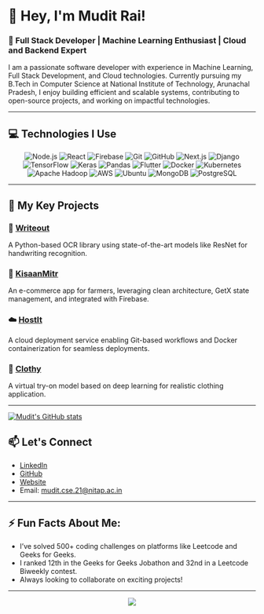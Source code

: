 # 👋 Hey, I'm Mudit Rai!

### 🚀 Full Stack Developer | Machine Learning Enthusiast | Cloud and Backend Expert

I am a passionate software developer with experience in Machine Learning, Full Stack Development, and Cloud technologies. Currently pursuing my B.Tech in Computer Science at National Institute of Technology, Arunachal Pradesh, I enjoy building efficient and scalable systems, contributing to open-source projects, and working on impactful technologies.

---

## 💻 Technologies I Use

<div align="center">
  <img src="https://img.shields.io/badge/Node.js-339933?style=for-the-badge&logo=node-dot-js&logoColor=white" alt="Node.js" style="animation:bounce 2s infinite;" />
  <img src="https://img.shields.io/badge/React-20232A?style=for-the-badge&logo=react&logoColor=61DAFB" alt="React" style="animation:bounce 2.1s infinite;" />
  <img src="https://img.shields.io/badge/Firebase-FFCA28?style=for-the-badge&logo=firebase&logoColor=black" alt="Firebase" style="animation:bounce 2.2s infinite;" />
  <img src="https://img.shields.io/badge/Git-F05032?style=for-the-badge&logo=git&logoColor=white" alt="Git" style="animation:bounce 2.3s infinite;" />
  <img src="https://img.shields.io/badge/GitHub-181717?style=for-the-badge&logo=github&logoColor=white" alt="GitHub" style="animation:bounce 2.4s infinite;" />
  <img src="https://img.shields.io/badge/Next.js-000000?style=for-the-badge&logo=next.js&logoColor=white" alt="Next.js" style="animation:bounce 2.5s infinite;" />
  <img src="https://img.shields.io/badge/Django-092E20?style=for-the-badge&logo=django&logoColor=white" alt="Django" style="animation:bounce 2.6s infinite;" />
  <img src="https://img.shields.io/badge/TensorFlow-FF6F00?style=for-the-badge&logo=tensorflow&logoColor=white" alt="TensorFlow" style="animation:bounce 2.7s infinite;" />
  <img src="https://img.shields.io/badge/Keras-D00000?style=for-the-badge&logo=keras&logoColor=white" alt="Keras" style="animation:bounce 2.8s infinite;" />
  <img src="https://img.shields.io/badge/Pandas-150458?style=for-the-badge&logo=pandas&logoColor=white" alt="Pandas" style="animation:bounce 2.9s infinite;" />
  <img src="https://img.shields.io/badge/Flutter-02569B?style=for-the-badge&logo=flutter&logoColor=white" alt="Flutter" style="animation:bounce 3s infinite;" />
  <img src="https://img.shields.io/badge/Docker-2496ED?style=for-the-badge&logo=docker&logoColor=white" alt="Docker" style="animation:bounce 3.1s infinite;" />
  <img src="https://img.shields.io/badge/Kubernetes-326CE5?style=for-the-badge&logo=kubernetes&logoColor=white" alt="Kubernetes" style="animation:bounce 3.2s infinite;" />
  <img src="https://img.shields.io/badge/Apache%20Hadoop-66CCFF?style=for-the-badge&logo=apache-hadoop&logoColor=black" alt="Apache Hadoop" style="animation:bounce 3.3s infinite;" />
  <img src="https://img.shields.io/badge/AWS-232F3E?style=for-the-badge&logo=amazon-aws&logoColor=white" alt="AWS" style="animation:bounce 3.4s infinite;" />
  <img src="https://img.shields.io/badge/Ubuntu-E95420?style=for-the-badge&logo=ubuntu&logoColor=white" alt="Ubuntu" style="animation:bounce 3.5s infinite;" />
  <img src="https://img.shields.io/badge/MongoDB-47A248?style=for-the-badge&logo=mongodb&logoColor=white" alt="MongoDB" style="animation:bounce 3.6s infinite;" />
  <img src="https://img.shields.io/badge/PostgreSQL-336791?style=for-the-badge&logo=postgresql&logoColor=white" alt="PostgreSQL" style="animation:bounce 3.7s infinite;" />
</div>

---

## 🌟 My Key Projects

### 📄 [Writeout](https://github.com/Mudit2003/Writeout)
A Python-based OCR library using state-of-the-art models like ResNet for handwriting recognition.

### 🛒 [KisaanMitr](https://github.com/Mudit2003/KisaanMitr)
An e-commerce app for farmers, leveraging clean architecture, GetX state management, and integrated with Firebase.

### ☁️ [HostIt](https://github.com/Mudit2003/HostIt)
A cloud deployment service enabling Git-based workflows and Docker containerization for seamless deployments.

### 🧥 [Clothy](https://github.com/Mudit2003/Clothy)
A virtual try-on model based on deep learning for realistic clothing application.

---

[![Mudit's GitHub stats](https://github-readme-stats.vercel.app/api?username=Mudit2003)](https://github.com/anuraghazra/github-readme-stats)

## 📫 Let's Connect

- [LinkedIn](https://linkedin.com/in/muditrai03)
- [GitHub](https://github.com/Mudit2003)
- [Website](https://meetmudit.vercel.app/)
- Email: [mudit.cse.21@nitap.ac.in](mailto:mudit.cse.21@nitap.ac.in)

---

## ⚡ Fun Facts About Me:
- I’ve solved 500+ coding challenges on platforms like Leetcode and Geeks for Geeks.
- I ranked 12th in the Geeks for Geeks Jobathon and 32nd in a Leetcode Biweekly contest.
- Always looking to collaborate on exciting projects!

---

<style>
@keyframes bounce {
  0%, 100% {
    transform: translateY(0);
  }
  50% {
    transform: translateY(-10px);
  }
}
img {
  animation: bounce 2s infinite;
}
</style>

<div align="center">
  <img src="https://img.shields.io/badge/Let's%20Code!-yellow?style=for-the-badge" />
</div>
